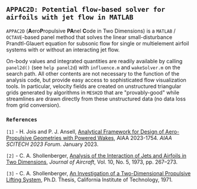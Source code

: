## `APPAC2D: Potential flow-based solver for airfoils with jet flow in MATLAB`

`APPAC2D` (**A**ero**P**ropulsive **PA**nel **C**ode in Two Dimensions) is a `MATLAB` / `OCTAVE`-based panel method that solves the linear small-disturbance Prandtl-Glauert equation for subsonic flow for single or multielement airfoil systems with or without an interacting jet flow.

On-body values and integrated quantities are readily available by calling `panel2d()` (see `help panel2d`) with `influence.m` and `wakeSolver.m` on the search path. All other contents are not necessary to the function of the analysis code, but provide easy access to sophisticated flow visualization tools. In particular, velocity fields are created on unstructured triangular grids generated by algorithms in `MESH2D` that are "provably-good" while streamlines are drawn directly from these unstructured data (no data loss from grid conversion).

### `References`
`[1]` - H. Jois and P. J. Ansell, <a href="https://doi.org/10.2514/6.2023-1754">Analytical Framework for Design of Aero-Propulsive Geometries with Powered Wakes</a>, AIAA 2023-1754. *AIAA SCITECH 2023 Forum*. January 2023.

`[2]` - C. A. Shollenberger, <a href="https://doi.org/10.2514/3.60225">Analysis of the Interaction of Jets and Airfoils in Two Dimensions</a>, *Journal of Aircraft*, Vol. 10, No. 5, 1973, pp. 267–273.

`[3]` - C. A. Shollenberger, <a href="https://doi.org/10.7907/GZNT-1X61">An Investigation of a Two-Dimensional Propulsive Lifting System</a>, Ph.D. Thesis, California Institute of Technology, 1971.
